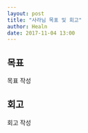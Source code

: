 ```yaml
---
layout: post
title: "사라님 목표 및 회고"
author: Healn
date: 2017-11-04 13:00
---
```


## 목표
목표 작성 

## 회고
회고 작성
